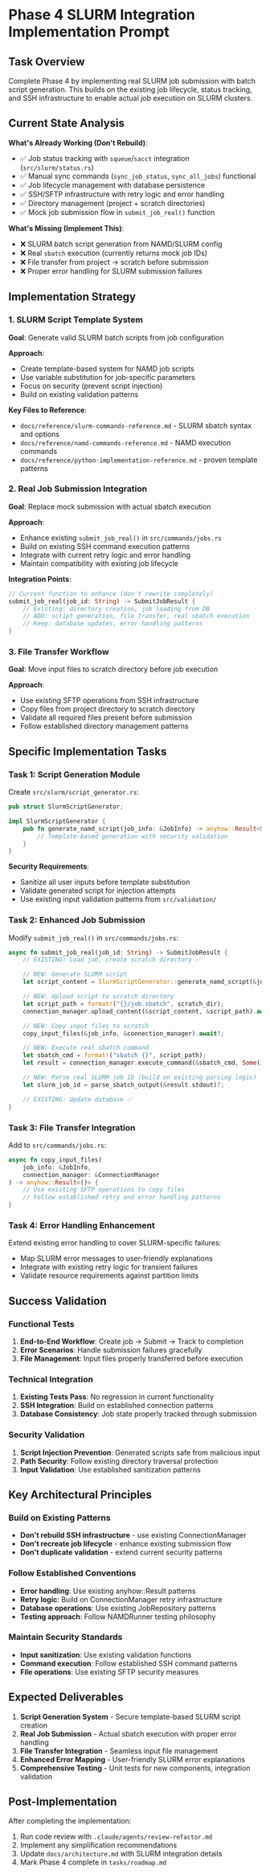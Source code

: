 # Phase 4 SLURM Integration Implementation Prompt

## Task Overview
Complete Phase 4 by implementing real SLURM job submission with batch script generation. This builds on the existing job lifecycle, status tracking, and SSH infrastructure to enable actual job execution on SLURM clusters.

## Current State Analysis
**What's Already Working (Don't Rebuild)**:
- ✅ Job status tracking with `squeue`/`sacct` integration (`src/slurm/status.rs`)
- ✅ Manual sync commands (`sync_job_status`, `sync_all_jobs`) functional
- ✅ Job lifecycle management with database persistence
- ✅ SSH/SFTP infrastructure with retry logic and error handling
- ✅ Directory management (project + scratch directories)
- ✅ Mock job submission flow in `submit_job_real()` function

**What's Missing (Implement This)**:
- ❌ SLURM batch script generation from NAMD/SLURM config
- ❌ Real `sbatch` execution (currently returns mock job IDs)
- ❌ File transfer from project → scratch before submission
- ❌ Proper error handling for SLURM submission failures

## Implementation Strategy

### 1. SLURM Script Template System
**Goal**: Generate valid SLURM batch scripts from job configuration

**Approach**:
- Create template-based system for NAMD job scripts
- Use variable substitution for job-specific parameters
- Focus on security (prevent script injection)
- Build on existing validation patterns

**Key Files to Reference**:
- `docs/reference/slurm-commands-reference.md` - SLURM sbatch syntax and options
- `docs/reference/namd-commands-reference.md` - NAMD execution commands
- `docs/reference/python-implementation-reference.md` - proven template patterns

### 2. Real Job Submission Integration
**Goal**: Replace mock submission with actual sbatch execution

**Approach**:
- Enhance existing `submit_job_real()` in `src/commands/jobs.rs`
- Build on existing SSH command execution patterns
- Integrate with current retry logic and error handling
- Maintain compatibility with existing job lifecycle

**Integration Points**:
```rust
// Current function to enhance (don't rewrite completely)
submit_job_real(job_id: String) -> SubmitJobResult {
    // Existing: directory creation, job loading from DB
    // ADD: script generation, file transfer, real sbatch execution
    // Keep: database updates, error handling patterns
}
```

### 3. File Transfer Workflow
**Goal**: Move input files to scratch directory before job execution

**Approach**:
- Use existing SFTP operations from SSH infrastructure
- Copy files from project directory to scratch directory
- Validate all required files present before submission
- Follow established directory management patterns

## Specific Implementation Tasks

### Task 1: Script Generation Module
Create `src/slurm/script_generator.rs`:
```rust
pub struct SlurmScriptGenerator;

impl SlurmScriptGenerator {
    pub fn generate_namd_script(job_info: &JobInfo) -> anyhow::Result<String> {
        // Template-based generation with security validation
    }
}
```

**Security Requirements**:
- Sanitize all user inputs before template substitution
- Validate generated script for injection attempts
- Use existing input validation patterns from `src/validation/`

### Task 2: Enhanced Job Submission
Modify `submit_job_real()` in `src/commands/jobs.rs`:
```rust
async fn submit_job_real(job_id: String) -> SubmitJobResult {
    // EXISTING: Load job, create scratch directory ✅

    // NEW: Generate SLURM script
    let script_content = SlurmScriptGenerator::generate_namd_script(&job_info)?;

    // NEW: Upload script to scratch directory
    let script_path = format!("{}/job.sbatch", scratch_dir);
    connection_manager.upload_content(&script_content, &script_path).await?;

    // NEW: Copy input files to scratch
    copy_input_files(&job_info, &connection_manager).await?;

    // NEW: Execute real sbatch command
    let sbatch_cmd = format!("sbatch {}", script_path);
    let result = connection_manager.execute_command(&sbatch_cmd, Some(30)).await?;

    // NEW: Parse real SLURM job ID (build on existing parsing logic)
    let slurm_job_id = parse_sbatch_output(&result.stdout)?;

    // EXISTING: Update database ✅
}
```

### Task 3: File Transfer Integration
Add to `src/commands/jobs.rs`:
```rust
async fn copy_input_files(
    job_info: &JobInfo,
    connection_manager: &ConnectionManager
) -> anyhow::Result<()> {
    // Use existing SFTP operations to copy files
    // Follow established retry and error handling patterns
}
```

### Task 4: Error Handling Enhancement
Extend existing error handling to cover SLURM-specific failures:
- Map SLURM error messages to user-friendly explanations
- Integrate with existing retry logic for transient failures
- Validate resource requirements against partition limits

## Success Validation

### Functional Tests
1. **End-to-End Workflow**: Create job → Submit → Track to completion
2. **Error Scenarios**: Handle submission failures gracefully
3. **File Management**: Input files properly transferred before execution

### Technical Integration
1. **Existing Tests Pass**: No regression in current functionality
2. **SSH Integration**: Build on established connection patterns
3. **Database Consistency**: Job state properly tracked through submission

### Security Validation
1. **Script Injection Prevention**: Generated scripts safe from malicious input
2. **Path Security**: Follow existing directory traversal protection
3. **Input Validation**: Use established sanitization patterns

## Key Architectural Principles

### Build on Existing Patterns
- **Don't rebuild SSH infrastructure** - use existing ConnectionManager
- **Don't recreate job lifecycle** - enhance existing submission flow
- **Don't duplicate validation** - extend current security patterns

### Follow Established Conventions
- **Error handling**: Use existing anyhow::Result patterns
- **Retry logic**: Build on ConnectionManager retry infrastructure
- **Database operations**: Use existing JobRepository patterns
- **Testing approach**: Follow NAMDRunner testing philosophy

### Maintain Security Standards
- **Input sanitization**: Use existing validation functions
- **Command execution**: Follow established SSH command patterns
- **File operations**: Use existing SFTP security measures

## Expected Deliverables

1. **Script Generation System** - Secure template-based SLURM script creation
2. **Real Job Submission** - Actual sbatch execution with proper error handling
3. **File Transfer Integration** - Seamless input file management
4. **Enhanced Error Mapping** - User-friendly SLURM error explanations
5. **Comprehensive Testing** - Unit tests for new components, integration validation

## Post-Implementation
After completing the implementation:
1. Run code review with `.claude/agents/review-refactor.md`
2. Implement any simplification recommendations
3. Update `docs/architecture.md` with SLURM integration details
4. Mark Phase 4 complete in `tasks/roadmap.md`